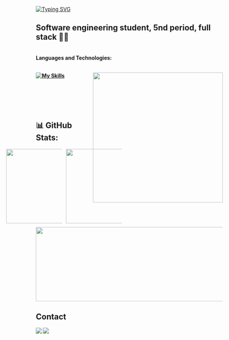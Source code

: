 [![Typing SVG](https://readme-typing-svg.herokuapp.com?font=Fira+Code&size=30&pause=600&color=F7B4F0&width=435&lines=Hello+World%2C++I'm+Emy!;be+very+welcome+%F0%9F%92%AB)](https://git.io/typing-svg)

 ## Software engineering student, 5nd period, full stack 👩‍💻

 
<br />
  <strong>Languages ​​and Technologies:<strong/>
  <br>
  <br>

<div>
  
[![My Skills](https://skillicons.dev/icons?i=js,java,nodejs,mysql,express,docker,react)](https://skillicons.dev) <a href="https://discord.com/users/733443398903529534"><img src="https://lanyard.cnrad.dev/api/733443398903529534" align="right" width="350px" /></a> 
</div>

<br>
<br>
<br>
<br>
  
## 📊 GitHub Stats:
<div align="center">
  <a href="https://github.com/emytonton">
    <div style="display: flex; justify-content: center; gap: 10px;">
      <img src="https://github-readme-stats.vercel.app/api?username=emytonton&show_icons=true&theme=rose" height="200px"/>
      <img src="https://github-readme-stats.vercel.app/api/top-langs/?username=emytonton&layout=compact&theme=rose" height="200px"/>
    </div>
    <div style="margin-top: 10px; display: flex; justify-content: center;">
      <img src="https://github-readme-streak-stats.herokuapp.com/?user=emytonton&theme=rose" width="610px" height="200px"/>
    </div>
  </a>
</div>




## Contact

<div> 
  <a href="https://www.linkedin.com/in/emilly-paiva-bbb9b5288/" target="_blank"><img src="https://img.shields.io/badge/-LinkedIn-%230077B5?style=for-the-badge&logo=linkedin&logoColor=white" target="_blank"></a> 
  <a href="mailto:emillypaiva3260@gmail.com"><img src="https://img.shields.io/badge/-Gmail-%23333?style=for-the-badge&logo=gmail&logoColor=white" target="_blank"></a>
</div>
